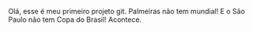 Olá, esse é meu primeiro projeto git.
Palmeiras não tem mundial!
E o São Paulo não tem Copa do Brasil! Acontece.